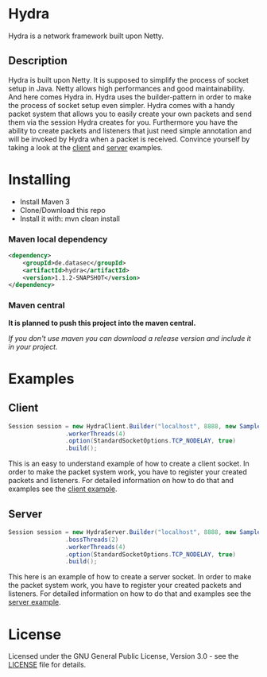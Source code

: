 # Hydra

Hydra is a network framework built upon Netty.

## Description

Hydra is built upon Netty. It is supposed to simplify the process of socket setup in Java. Netty allows high performances and good maintainability.
And here comes Hydra in. Hydra uses the builder-pattern in order to make the process of socket setup even simpler. Hydra comes with a handy packet system
that allows you to easily create your own packets and send them via the session Hydra creates for you. Furthermore you have the ability to create packets and
listeners that just need simple annotation and will be invoked by Hydra when a packet is received.
Convince yourself by taking a look at the [client](https://github.com/DataSecs/Hydra/tree/master/client/src/test/java/client) and [server](https://github.com/DataSecs/Hydra/tree/master/server/src/test/java/server) examples.

# Installing

 * Install Maven 3
 * Clone/Download this repo
 * Install it with: mvn clean install

### Maven local dependency

```xml
<dependency>
    <groupId>de.datasec</groupId>
    <artifactId>hydra</artifactId>
    <version>1.1.2-SNAPSHOT</version>
</dependency>
```

### Maven central

__It is planned to push this project into the maven central.__


_If you don't use maven you can download a release version and include it in your project._

# Examples

## Client

```java
Session session = new HydraClient.Builder("localhost", 8888, new SampleProtocol())
                .workerThreads(4)
                .option(StandardSocketOptions.TCP_NODELAY, true)
                .build();
```

This is an easy to understand example of how to create a client socket.
In order to make the packet system work, you have to register your created packets and listeners.
For detailed information on how to do that and examples see the [client example](https://github.com/DataSecs/Hydra/tree/master/client/src/test/java/client).

## Server

```java
Session session = new HydraServer.Builder("localhost", 8888, new SampleProtocol())
                .bossThreads(2)
                .workerThreads(4)
                .option(StandardSocketOptions.TCP_NODELAY, true)
                .build();
```

This here is an example of how to create a server socket.
In order to make the packet system work, you have to register your created packets and listeners.
For detailed information on how to do that and examples see the [server example](https://github.com/DataSecs/Hydra/tree/master/server/src/test/java/server).

# License

Licensed under the GNU General Public License, Version 3.0 - see the [LICENSE](LICENSE) file for details.